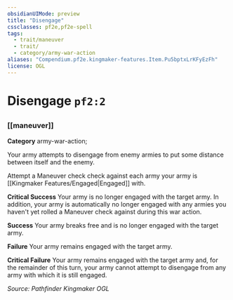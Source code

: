 ```yaml
---
obsidianUIMode: preview
title: "Disengage"
cssclasses: pf2e,pf2e-spell
tags:
  - trait/maneuver
  - trait/
  - category/army-war-action
aliases: "Compendium.pf2e.kingmaker-features.Item.Pu5bptxLrKFyEzFh"
license: OGL
---
```

# Disengage `pf2:2`
## 
### [[maneuver]]

**Category** army-war-action; 




Your army attempts to disengage from enemy armies to put some distance between itself and the enemy.

Attempt a Maneuver check check against each army your army is [[Kingmaker Features/Engaged|Engaged]] with.

**Critical Success** Your army is no longer engaged with the target army. In addition, your army is automatically no longer engaged with any armies you haven't yet rolled a Maneuver check against during this war action.

**Success** Your army breaks free and is no longer engaged with the target army.

**Failure** Your army remains engaged with the target army.

**Critical Failure** Your army remains engaged with the target army and, for the remainder of this turn, your army cannot attempt to disengage from any army with which it is still engaged.

*Source: Pathfinder Kingmaker*
*OGL*